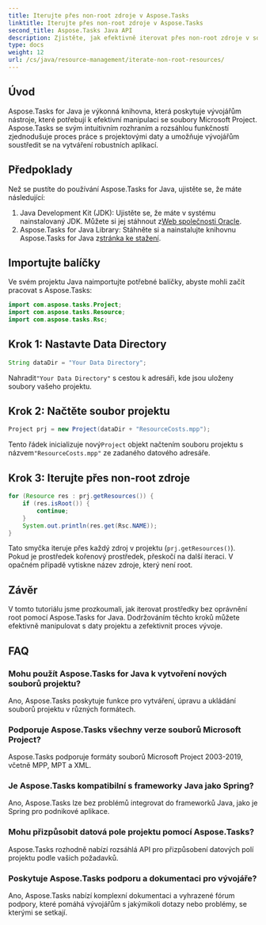 ```yaml
---
title: Iterujte přes non-root zdroje v Aspose.Tasks
linktitle: Iterujte přes non-root zdroje v Aspose.Tasks
second_title: Aspose.Tasks Java API
description: Zjistěte, jak efektivně iterovat přes non-root zdroje v souborech Microsoft Project pomocí Aspose.Tasks for Java. Vylepšete svůj vývojový proces.
type: docs
weight: 12
url: /cs/java/resource-management/iterate-non-root-resources/
---
```

## Úvod
Aspose.Tasks for Java je výkonná knihovna, která poskytuje vývojářům nástroje, které potřebují k efektivní manipulaci se soubory Microsoft Project. Aspose.Tasks se svým intuitivním rozhraním a rozsáhlou funkčností zjednodušuje proces práce s projektovými daty a umožňuje vývojářům soustředit se na vytváření robustních aplikací.
## Předpoklady
Než se pustíte do používání Aspose.Tasks for Java, ujistěte se, že máte následující:
1.  Java Development Kit (JDK): Ujistěte se, že máte v systému nainstalovaný JDK. Můžete si jej stáhnout z[Web společnosti Oracle](https://www.oracle.com/java/technologies/javase-jdk11-downloads.html).
2. Aspose.Tasks for Java Library: Stáhněte si a nainstalujte knihovnu Aspose.Tasks for Java z[stránka ke stažení](https://releases.aspose.com/tasks/java/).

## Importujte balíčky
Ve svém projektu Java naimportujte potřebné balíčky, abyste mohli začít pracovat s Aspose.Tasks:
```java
import com.aspose.tasks.Project;
import com.aspose.tasks.Resource;
import com.aspose.tasks.Rsc;
```

## Krok 1: Nastavte Data Directory
```java
String dataDir = "Your Data Directory";
```
 Nahradit`"Your Data Directory"` s cestou k adresáři, kde jsou uloženy soubory vašeho projektu.
## Krok 2: Načtěte soubor projektu
```java
Project prj = new Project(dataDir + "ResourceCosts.mpp");
```
 Tento řádek inicializuje nový`Project` objekt načtením souboru projektu s názvem`"ResourceCosts.mpp"` ze zadaného datového adresáře.
## Krok 3: Iterujte přes non-root zdroje
```java
for (Resource res : prj.getResources()) {
    if (res.isRoot()) {
        continue;
    }
    System.out.println(res.get(Rsc.NAME));
}
```
Tato smyčka iteruje přes každý zdroj v projektu (`prj.getResources()`). Pokud je prostředek kořenový prostředek, přeskočí na další iteraci. V opačném případě vytiskne název zdroje, který není root.

## Závěr
V tomto tutoriálu jsme prozkoumali, jak iterovat prostředky bez oprávnění root pomocí Aspose.Tasks for Java. Dodržováním těchto kroků můžete efektivně manipulovat s daty projektu a zefektivnit proces vývoje.
## FAQ
### Mohu použít Aspose.Tasks for Java k vytvoření nových souborů projektu?
Ano, Aspose.Tasks poskytuje funkce pro vytváření, úpravu a ukládání souborů projektu v různých formátech.
### Podporuje Aspose.Tasks všechny verze souborů Microsoft Project?
Aspose.Tasks podporuje formáty souborů Microsoft Project 2003-2019, včetně MPP, MPT a XML.
### Je Aspose.Tasks kompatibilní s frameworky Java jako Spring?
Ano, Aspose.Tasks lze bez problémů integrovat do frameworků Java, jako je Spring pro podnikové aplikace.
### Mohu přizpůsobit datová pole projektu pomocí Aspose.Tasks?
Aspose.Tasks rozhodně nabízí rozsáhlá API pro přizpůsobení datových polí projektu podle vašich požadavků.
### Poskytuje Aspose.Tasks podporu a dokumentaci pro vývojáře?
Ano, Aspose.Tasks nabízí komplexní dokumentaci a vyhrazené fórum podpory, které pomáhá vývojářům s jakýmikoli dotazy nebo problémy, se kterými se setkají.